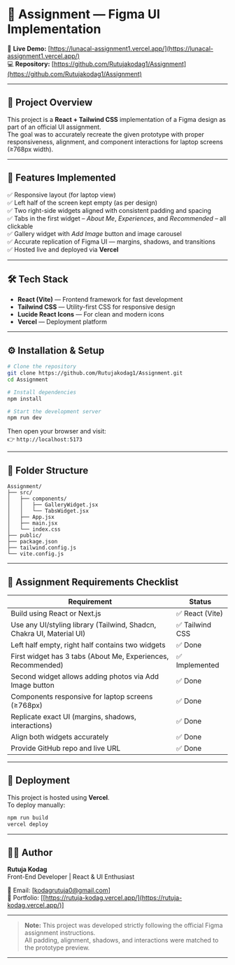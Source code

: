 # 🎨 Assignment — Figma UI Implementation

🔗 **Live Demo:** [https://lunacal-assignment1.vercel.app/](https://lunacal-assignment1.vercel.app/)  
💻 **Repository:** [https://github.com/Rutujakodag1/Assignment](https://github.com/Rutujakodag1/Assignment)

---

## 📘 Project Overview
This project is a **React + Tailwind CSS** implementation of a Figma design as part of an official UI assignment.  
The goal was to accurately recreate the given prototype with proper responsiveness, alignment, and component interactions for laptop screens (≥768px width).

---

## 🧠 Features Implemented
✅ Responsive layout (for laptop view)  
✅ Left half of the screen kept empty (as per design)  
✅ Two right-side widgets aligned with consistent padding and spacing  
✅ Tabs in the first widget – *About Me*, *Experiences*, and *Recommended* – all clickable  
✅ Gallery widget with *Add Image* button and image carousel  
✅ Accurate replication of Figma UI — margins, shadows, and transitions  
✅ Hosted live and deployed via **Vercel**

---

## 🛠️ Tech Stack
- **React (Vite)** — Frontend framework for fast development  
- **Tailwind CSS** — Utility-first CSS for responsive design  
- **Lucide React Icons** — For clean and modern icons  
- **Vercel** — Deployment platform  

---

## ⚙️ Installation & Setup

```bash
# Clone the repository
git clone https://github.com/Rutujakodag1/Assignment.git
cd Assignment

# Install dependencies
npm install

# Start the development server
npm run dev
```

Then open your browser and visit:  
👉 `http://localhost:5173`

---

## 📁 Folder Structure

```
Assignment/
├── src/
│   ├── components/
│   │   ├── GalleryWidget.jsx
│   │   └── TabsWidget.jsx
│   ├── App.jsx
│   ├── main.jsx
│   └── index.css
├── public/
├── package.json
├── tailwind.config.js
└── vite.config.js
```

---

## 🧾 Assignment Requirements Checklist

| Requirement | Status |
|--------------|---------|
| Build using React or Next.js | ✅ React (Vite) |
| Use any UI/styling library (Tailwind, Shadcn, Chakra UI, Material UI) | ✅ Tailwind CSS |
| Left half empty, right half contains two widgets | ✅ Done |
| First widget has 3 tabs (About Me, Experiences, Recommended) | ✅ Implemented |
| Second widget allows adding photos via Add Image button | ✅ Done |
| Components responsive for laptop screens (≥768px) | ✅ Done |
| Replicate exact UI (margins, shadows, interactions) | ✅ Done |
| Align both widgets accurately | ✅ Done |
| Provide GitHub repo and live URL | ✅ Done |

---

## 🚀 Deployment
This project is hosted using **Vercel**.  
To deploy manually:

```bash
npm run build
vercel deploy
```

---

## 👩‍💻 Author
**Rutuja Kodag**  
Front-End Developer | React & UI Enthusiast  

📧 Email: [kodagrutuja0@gmail.com]  
🔗 Portfolio: [[https://rutuja-kodag.vercel.app/](https://rutuja-kodag.vercel.app/)]

---

> **Note:** This project was developed strictly following the official Figma assignment instructions.  
> All padding, alignment, shadows, and interactions were matched to the prototype preview.

---

